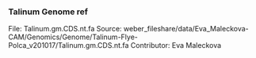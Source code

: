 

### Talinum Genome ref
File: Talinum.gm.CDS.nt.fa
Source: weber_fileshare/data/Eva_Maleckova-CAM/Genomics/Genome/Talinum-Flye-Polca_v201017/Talinum.gm.CDS.nt.fa
Contributor: Eva Maleckova 

